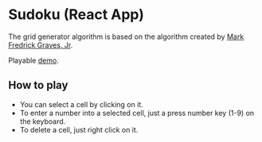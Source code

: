 # Sudoku (React App)

The grid generator algorithm is based on the algorithm created by [Mark Fredrick Graves, Jr](https://github.com/mfgravesjr).

Playable [demo](https://attila-fenyvesi.github.io/Sudoku_React/).

## How to play

- You can select a cell by clicking on it.
- To enter a number into a selected cell, just a press number key (1-9) on the keyboard.
- To delete a cell, just right click on it.
